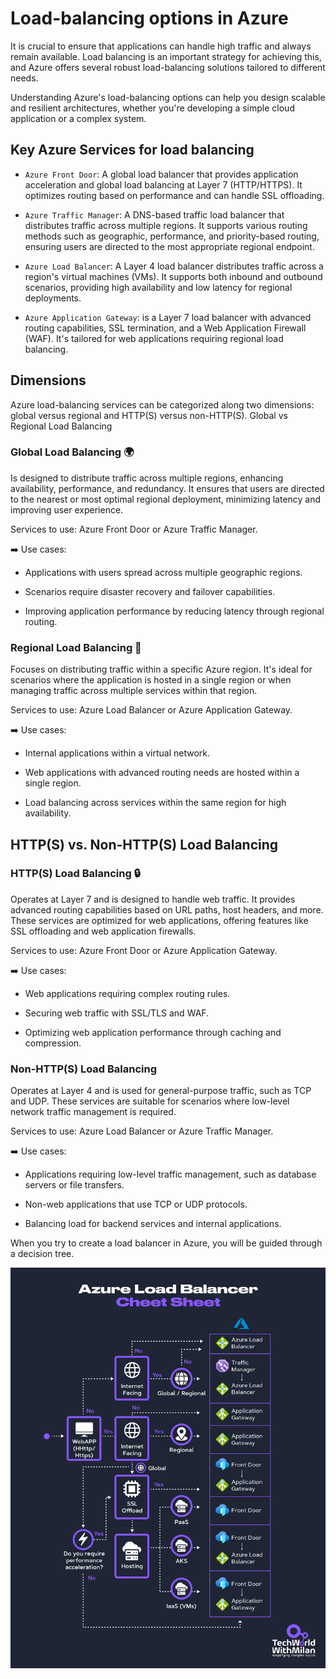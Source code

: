 # Load-balancing options in Azure

It is crucial to ensure that applications can handle high traffic and always remain available. Load balancing is an important strategy for achieving this, and Azure offers several robust load-balancing solutions tailored to different needs.

Understanding Azure's load-balancing options can help you design scalable and resilient architectures, whether you're developing a simple cloud application or a complex system.

## Key Azure Services for load balancing

* `Azure Front Door`: A global load balancer that provides application acceleration and global load balancing at Layer 7 (HTTP/HTTPS). It optimizes routing based on performance and can handle SSL offloading.

* `Azure Traffic Manager`: A DNS-based traffic load balancer that distributes traffic across multiple regions. It supports various routing methods such as geographic, performance, and priority-based routing, ensuring users are directed to the most appropriate regional endpoint.

* `Azure Load Balancer`: A Layer 4 load balancer distributes traffic across a region's virtual machines (VMs). It supports both inbound and outbound scenarios, providing high availability and low latency for regional deployments.

* `Azure Application Gateway`: is a Layer 7 load balancer with advanced routing capabilities, SSL termination, and a Web Application Firewall (WAF). It's tailored for web applications requiring regional load balancing.

## Dimensions

Azure load-balancing services can be categorized along two dimensions: global versus regional and HTTP(S) versus non-HTTP(S).
Global vs Regional Load Balancing

### Global Load Balancing 🌍

Is designed to distribute traffic across multiple regions, enhancing availability, performance, and redundancy. It ensures that users are directed to the nearest or most optimal regional deployment, minimizing latency and improving user experience.

Services to use: Azure Front Door or Azure Traffic Manager.

➡️ Use cases:

* Applications with users spread across multiple geographic regions.

* Scenarios require disaster recovery and failover capabilities.

* Improving application performance by reducing latency through regional routing.

### Regional Load Balancing 📍

Focuses on distributing traffic within a specific Azure region. It's ideal for scenarios where the application is hosted in a single region or when managing traffic across multiple services within that region.

Services to use: Azure Load Balancer or Azure Application Gateway.

➡️ Use cases:

* Internal applications within a virtual network.

* Web applications with advanced routing needs are hosted within a single region.

* Load balancing across services within the same region for high availability.

## HTTP(S) vs. Non-HTTP(S) Load Balancing

### HTTP(S) Load Balancing 🔒

Operates at Layer 7 and is designed to handle web traffic. It provides advanced routing capabilities based on URL paths, host headers, and more. These services are optimized for web applications, offering features like SSL offloading and web application firewalls.

Services to use: Azure Front Door or Azure Application Gateway.

➡️ Use cases:

* Web applications requiring complex routing rules.

* Securing web traffic with SSL/TLS and WAF.

* Optimizing web application performance through caching and compression.

### Non-HTTP(S) Load Balancing

Operates at Layer 4 and is used for general-purpose traffic, such as TCP and UDP. These services are suitable for scenarios where low-level network traffic management is required.

Services to use: Azure Load Balancer or Azure Traffic Manager.

➡️ Use cases:

* Applications requiring low-level traffic management, such as database servers or file transfers.

* Non-web applications that use TCP or UDP protocols.

* Balancing load for backend services and internal applications.

When you try to create a load balancer in Azure, you will be guided through a decision tree.

![Load Balancer Cheat Sheet](./azure-load-balancing.webp)

